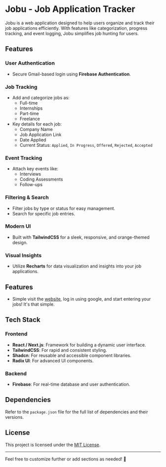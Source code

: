 # Jobu - Job Application Tracker

Jobu is a web application designed to help users organize and track their job applications efficiently. With features like categorization, progress tracking, and event logging, Jobu simplifies job hunting for users.

## Features

### User Authentication
- Secure Gmail-based login using **Firebase Authentication**.

### Job Tracking
- Add and categorize jobs as:
  - Full-time
  - Internships
  - Part-time
  - Freelance
- Key details for each job:
  - Company Name
  - Job Application Link
  - Date Applied
  - Current Status: `Applied`, `In Progress`, `Offered`, `Rejected`, `Accepted`

### Event Tracking
- Attach key events like:
  - Interviews
  - Coding Assessments
  - Follow-ups

### Filtering & Search
- Filter jobs by type or status for easy management.
- Search for specific job entries.

### Modern UI
- Built with **TailwindCSS** for a sleek, responsive, and orange-themed design.

### Visual Insights
- Utilize **Recharts** for data visualization and insights into your job applications.

## Features

- Simple visit the [website](https://jobu.netlify.app), log in using google, and start entering your jobs! It's that simple.

## Tech Stack

### Frontend
- **React / Next.js**: Framework for building a dynamic user interface.
- **TailwindCSS**: For rapid and consistent styling.
- **Shadcn**: For reusable and accessible component libraries.
- **Radix UI**: For advanced UI components.

### Backend
- **Firebase**: For real-time database and user authentication.

## Dependencies

Refer to the `package.json` file for the full list of dependencies and their versions.

## License

This project is licensed under the [MIT License](LICENSE).

---

Feel free to customize further or add sections as needed! 🚀